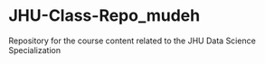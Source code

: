 # JHU-Class-Repo_mudeh
Repository for the course content related to the JHU Data Science Specialization
